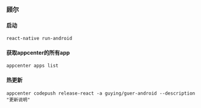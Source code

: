<!--
 * @Author: gy
 * @Date: 2020-12-02 13:24:02
 * @LastEditors: gy
 * @LastEditTime: 2020-12-08 15:18:16
-->
### 顾尔


#### 启动

```shell
react-native run-android
```

#### 获取appcenter的所有app

```shell
appcenter apps list
```

#### 热更新

```shell
appcenter codepush release-react -a guying/guer-android --description "更新说明"
```